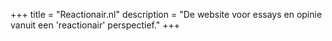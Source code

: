 +++
title       = "Reactionair.nl"
description = "De website voor essays en opinie vanuit een 'reactionair' perspectief."
+++
